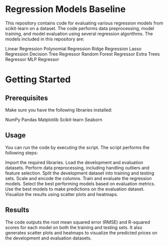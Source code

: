# Regression Models Baseline
This repository contains code for evaluating various regression models from scikit-learn on a dataset. The code performs data preprocessing, model training, and model evaluation using several regression algorithms. The models included in this repository are:

Linear Regression
Polynomial Regression
Ridge Regression
Lasso Regression
Decision Tree Regressor
Random Forest Regressor
Extra Trees Regressor
MLP Regressor

# Getting Started

## Prerequisites
Make sure you have the following libraries installed:

NumPy
Pandas
Matplotlib
Scikit-learn
Seaborn

## Usage
You can run the code by executing the script. The script performs the following steps:

Import the required libraries.
Load the development and evaluation datasets.
Perform data preprocessing, including handling outliers and feature selection.
Split the development dataset into training and testing sets.
Scale and encode the columns.
Train and evaluate the regression models.
Select the best performing models based on evaluation metrics.
Use the best models to make predictions on the evaluation dataset.
Visualize the results using scatter plots and heatmaps.

## Results
The code outputs the root mean squared error (RMSE) and R-squared scores for each model on both the training and testing sets. It also generates scatter plots and heatmaps to visualize the predicted prices on the development and evaluation datasets.